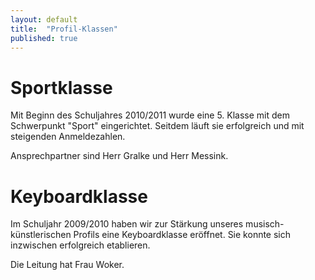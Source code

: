 ```yaml
---
layout: default
title:  "Profil-Klassen"
published: true
---
```


# Sportklasse

Mit Beginn des Schuljahres 2010/2011 wurde eine 5. Klasse mit dem Schwerpunkt "Sport" eingerichtet. Seitdem läuft sie erfolgreich und mit steigenden Anmeldezahlen.

Ansprechpartner sind Herr Gralke und Herr Messink. 

# Keyboardklasse

Im Schuljahr 2009/2010 haben wir zur Stärkung unseres musisch-künstlerischen Profils eine Keyboardklasse eröffnet. Sie konnte sich inzwischen erfolgreich etablieren. 

Die Leitung hat Frau Woker.

